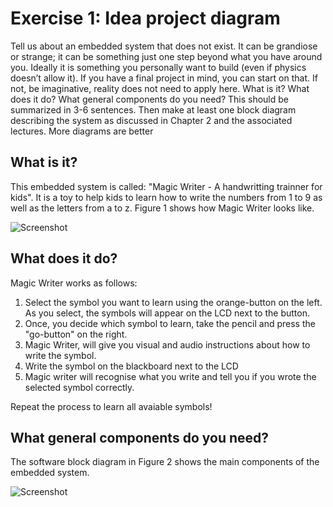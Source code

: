 # Exercise 1: Idea project diagram

Tell us about an embedded system that does not exist. It can be grandiose or strange; it can be
something just one step beyond what you have around you. Ideally it is something you
personally want to build (even if physics doesn’t allow it). If you have a final project in mind, you
can start on that. If not, be imaginative, reality does not need to apply here.
What is it? What does it do? What general components do you need?
This should be summarized in 3-6 sentences. Then make at least one block diagram describing
the system as discussed in Chapter 2 and the associated lectures. More diagrams are better


## What is it?

This embedded system is called: "Magic Writer - A handwritting trainner for kids". It is a toy to help kids to learn how to write the numbers from 1 to 9 as well as the letters from a to z.
Figure 1 shows how Magic Writer looks like.

![Screenshot](MagicWriter.png)



## What does it do?

Magic Writer works as follows:

1. Select the symbol you want to learn using the orange-button on the left. As you select, the symbols will appear on the LCD next to the button.
2. Once, you decide which symbol to learn, take the pencil and press the "go-button" on the right.
3. Magic Writer, will give you visual and audio instructions about how to write the symbol.
4. Write the symbol on the blackboard next to the LCD
5. Magic writer will recognise what you write and tell you if you wrote the selected symbol correctly.

Repeat the process to learn all avaiable symbols!

## What general components do you need?

The software block diagram in Figure 2 shows the main components of the embedded system.

![Screenshot](MagicWriter_sw_block_diagram.png)